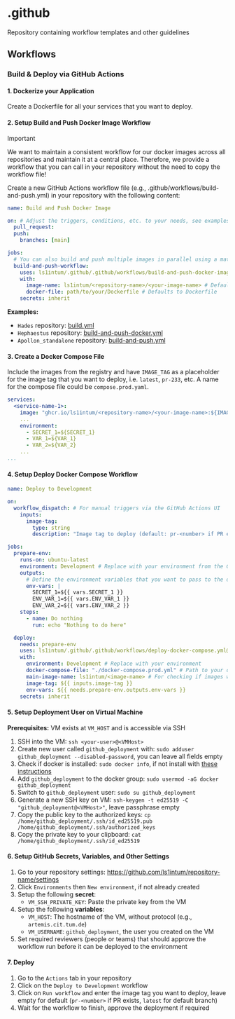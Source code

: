 # .github

Repository containing workflow templates and other guidelines

## Workflows

### Build & Deploy via GitHub Actions

#### 1. Dockerize your Application

Create a Dockerfile for all your services that you want to deploy.

#### 2. Setup Build and Push Docker Image Workflow

> [!IMPORTANT]
> We want to maintain a consistent workflow for our docker images across all repositories and maintain it at a central place. Therefore, we provide a workflow that you can call in your repository without the need to copy the workflow file!

Create a new GitHub Actions workflow file (e.g., .github/workflows/build-and-push.yml) in your repository with the following content:

```yaml
name: Build and Push Docker Image

on: # Adjust the triggers, conditions, etc. to your needs, see examples below
  pull_request:
  push:
    branches: [main]

jobs:
  # You can also build and push multiple images in parallel using a matrix (see examples)
  build-and-push-workflow:
    uses: ls1intum/.github/.github/workflows/build-and-push-docker-image.yml@main
    with:
      image-name: ls1intum/<repository-name>/<your-image-name> # Defaults to the repository name = <owner>/<repository-name>
      docker-file: path/to/your/Dockerfile # Defaults to Dockerfile
    secrets: inherit
```

**Examples:**

- `Hades` repository: [build.yml](https://github.com/ls1intum/hades/blob/main/.github/workflows/build.yml)
- `Hephaestus` repository: [build-and-push-docker.yml](https://github.com/ls1intum/Hephaestus/blob/develop/.github/workflows/build-and-push-docker.yml)
- `Apollon_standalone` repository: [build-and-push.yml](https://github.com/ls1intum/Apollon_standalone/blob/main/.github/workflows/build-and-push.yml)


#### 3. Create a Docker Compose File

Include the images from the registry and have `IMAGE_TAG` as a placeholder for the image tag that you want to deploy, i.e. `latest`, `pr-233`, etc. A name for the compose file could be `compose.prod.yaml`.

```yaml
services:
  <service-name-1>:
    image: "ghcr.io/ls1intum/<repository-name>/<your-image-name>:${IMAGE_TAG}"
    ...
    environment:
      - SECRET_1=${SECRET_1}
      - VAR_1=${VAR_1}
      - VAR_2=${VAR_2}
    ...
...
```

#### 4. Setup Deploy Docker Compose Workflow

```yaml
name: Deploy to Development

on:
  workflow_dispatch: # For manual triggers via the GitHub Actions UI
    inputs:
      image-tag:
        type: string
        description: "Image tag to deploy (default: pr-<number> if PR exists, latest for default branch)"

jobs:  
  prepare-env:
    runs-on: ubuntu-latest
    environment: Development # Replace with your environment from the GitHub Environments
    outputs:
      # Define the environment variables that you want to pass to the docker-compose deployment
      env-vars: |
        SECRET_1=${{ vars.SECRET_1 }}
        ENV_VAR_1=${{ vars.ENV_VAR_1 }}
        ENV_VAR_2=${{ vars.ENV_VAR_2 }}
    steps:
      - name: Do nothing
        run: echo "Nothing to do here"

  deploy:
    needs: prepare-env
    uses: ls1intum/.github/.github/workflows/deploy-docker-compose.yml@main
    with:
      environment: Development # Replace with your environment 
      docker-compose-file: "./docker-compose.prod.yml" # Path to your docker-compose file
      main-image-name: ls1intum/<image-name> # For checking if images with image tag exist
      image-tag: ${{ inputs.image-tag }}
      env-vars: ${{ needs.prepare-env.outputs.env-vars }}
    secrets: inherit
```

#### 5. Setup Deployment User on Virtual Machine

**Prerequisites:** VM exists at `VM_HOST` and is accessible via SSH

1. SSH into the VM: `ssh <your-user>@<VMHost>`
2. Create new user called `github_deployment` with: `sudo adduser github_deployment --disabled-password`, you can leave all fields empty
3. Check if docker is installed: `sudo docker info`, if not install with [these instructions](https://docs.docker.com/engine/install/ubuntu/#installation-methods)
4. Add `github_deployment` to the docker group: `sudo usermod -aG docker github_deployment`
5. Switch to `github_deployment` user: `sudo su github_deployment`
6. Generate a new SSH key on VM: `ssh-keygen -t ed25519 -C "github_deployment@<VMHost>"`, leave passphrase empty
7. Copy the public key to the authorized keys: `cp /home/github_deployment/.ssh/id_ed25519.pub /home/github_deployment/.ssh/authorized_keys`
8. Copy the private key to your clipboard: `cat /home/github_deployment/.ssh/id_ed25519`

#### 6. Setup GitHub Secrets, Variables, and Other Settings

1. Go to your repository settings: https://github.com/ls1intum/repository-name/settings
2. Click `Environments` then `New environment`, if not already created
3. Setup the following **secret**:
   - `VM_SSH_PRIVATE_KEY`: Paste the private key from the VM
4. Setup the following **variables**:
   - `VM_HOST`: The hostname of the VM, without protocol (e.g., `artemis.cit.tum.de`)
   - `VM_USERNAME`: `github_deployment`, the user you created on the VM
5. Set required reviewers (people or teams) that should approve the workflow run before it can be deployed to the environment

#### 7. Deploy

1. Go to the `Actions` tab in your repository
2. Click on the `Deploy to Development` workflow
3. Click on `Run workflow` and enter the image tag you want to deploy, leave empty for default (`pr-<number>` if PR exists, `latest` for default branch)
4. Wait for the workflow to finish, approve the deployment if required
